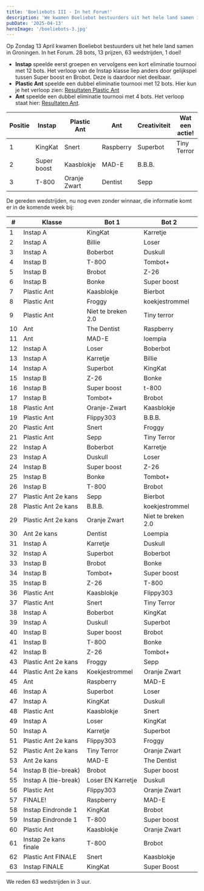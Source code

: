 ```yaml
---
title: 'Boeliebots III - In het Forum!'
description: 'We kwamen Boeliebot bestuurders uit het hele land samen in Groningen. In het Forum. 28 bots, 13 prijzen, 63 wedstrijden, 1 doel!'
pubDate: '2025-04-13'
heroImage: '/boeliebots-3.jpg'
---
```


Op Zondag 13 April kwamen Boeliebot bestuurders uit het hele land samen in Groningen. In het Forum. 28 bots, 13 prijzen, 63 wedstrijden, 1 doel!

  * **Instap** speelde eerst groepen en vervolgens een kort eliminatie tournooi met 12 bots. Het verloop van de Instap klasse liep anders door gelijkspel tussen Super boost en Brobot. Deze is daardoor niet deelbaar.
  * **Plastic Ant** speelde een dubbel eliminatie tournooi met 12 bots. Hier kun je het verloop zien: [Resultaten Plastic Ant](https://challonge.com/2g49fqi)
  * **Ant** speelde een dubbel eliminatie tournooi met 4 bots. Het verloop staat hier: [Resultaten Ant](https://challonge.com/lf0ai1b1).

| Positie | Instap      | Plastic Ant   | Ant      | Creativiteit | Wat een actie! |
|---------|-------------|---------------|----------|--------------|----------------|
| 1       | KingKat     | Snert         | Raspberry| Superbot     | Tiny Terror    |
| 2       | Super boost | Kaasblokje    | MAD-E    | B.B.B.       |                |
| 3       | T-800       | Oranje Zwart  | Dentist  | Sepp         |                |


De gereden wedstrijden, nu nog even zonder winnaar, die informatie komt er in de komende week bij:

| #  | Klasse                  | Bot 1                  | Bot 2             |
|----|-------------------------|------------------------|-------------------|
| 1  | Instap A                | KingKat                | Karretje          |
| 2  | Instap A                | Billie                 | Loser             |
| 3  | Instap A                | Boberbot               | Duskull           |
| 4  | Instap B                | T-800                  | Tombot+           |
| 5  | Instap B                | Brobot                 | Z-26              |
| 6  | Instap B                | Bonke                  | Super boost       |
| 7  | Plastic Ant             | Kaasblokje             | Bierbot           |
| 8  | Plastic Ant             | Froggy                 | koekjestrommel    |
| 9  | Plastic Ant             | Niet te breken 2.0     | Tiny terror       |
| 10 | Ant                     | The Dentist            | Raspberry         |
| 11 | Ant                     | MAD-E                  | loempia           |
| 12 | Instap A                | Loser                  | Boberbot          |
| 13 | Instap A                | Karretje               | Billie            |
| 14 | Instap A                | Superbot               | KingKat           |
| 15 | Instap B                | Z-26                   | Bonke             |
| 16 | Instap B                | Super boost            | t-800             |
| 17 | Instap B                | Tombot+                | Brobot            |
| 18 | Plastic Ant             | Oranje-Zwart           | Kaasblokje        |
| 19 | Plastic Ant             | Flippy303              | B.B.B.            |
| 20 | Plastic Ant             | Snert                  | Froggy            |
| 21 | Plastic Ant             | Sepp                   | Tiny Terror       |
| 22 | Instap A                | Boberbot               | Karretje          |
| 23 | Instap A                | Duskull                | Loser             |
| 24 | Instap B                | Super boost            | Z-26              |
| 25 | Instap B                | Bonke                  | Tombot+           |
| 26 | Instap B                | T-800                  | Brobot            |
| 27 | Plastic Ant 2e kans     | Sepp                   | Bierbot           |
| 28 | Plastic Ant 2e kans     | B.B.B.                 | koekjestrommel    |
| 29 | Plastic Ant 2e kans     | Oranje Zwart           | Niet te breken 2.0|
| 30 | Ant 2e kans             | Dentist                | Loempia           |
| 31 | Instap A                | Karretje               | Duskull           |
| 32 | Instap A                | Superbot               | Boberbot          |
| 33 | Instap B                | Brobot                 | Bonke             |
| 34 | Instap B                | Tombot+                | Super boost       |
| 35 | Instap B                | Z-26                   | T-800             |
| 36 | Plastic Ant             | Kaasblokje             | Flippy303         |
| 37 | Plastic Ant             | Snert                  | Tiny Terror       |
| 38 | Instap A                | Boberbot               | KingKat           |
| 39 | Instap A                | Duskull                | Superbot          |
| 40 | Instap B                | Super boost            | Brobot            |
| 41 | Instap B                | T-800                  | Bonke             |
| 42 | Instap B                | Z-26                   | Tombot+           |
| 43 | Plastic Ant 2e kans     | Froggy                 | Sepp              |
| 44 | Plastic Ant 2e kans     | Koekjestrommel         | Oranje Zwart      |
| 45 | Ant                     | Raspberry              | MAD-E             |
| 46 | Instap A                | Superbot               | Loser             |
| 47 | Instap A                | KingKat                | Duskull           |
| 48 | Plastic Ant             | Kaasblokje             | Snert             |
| 49 | Instap A                | Loser                  | KingKat           |
| 50 | Instap A                | Karretje               | Superbot          |
| 51 | Plastic Ant 2e kans     | Flippy303              | Froggy            |
| 52 | Plastic Ant 2e kans     | Tiny Terror            | Oranje Zwart      |
| 53 | Ant 2e kans             | MAD-E                  | The Dentist       |
| 54 | Instap B (tie-break)    | Brobot                 | Super boost       |
| 55 | Instap A (tie-break)    | Loser EN Karretje      | Duskull           |
| 56 | Plastic Ant             | Flippy303              | Oranje Zwart      |
| 57 | FINALE!                 | Raspberry              | MAD-E             |
| 58 | Instap Eindronde 1      | KingKat                | Brobot            |
| 59 | Instap Eindronde 1      | T-800                  | Super boost       |
| 60 | Plastic Ant             | Kaasblokje             | Oranje Zwart      |
| 61 | Instap 2e kans finale   | T-800                  | Brobot            |
| 62 | Plastic Ant FINALE      | Snert                  | Kaasblokje        |
| 63 | Instap FINALE           | KingKat                | Super Boost       |

We reden 63 wedstrijden in 3 uur.


